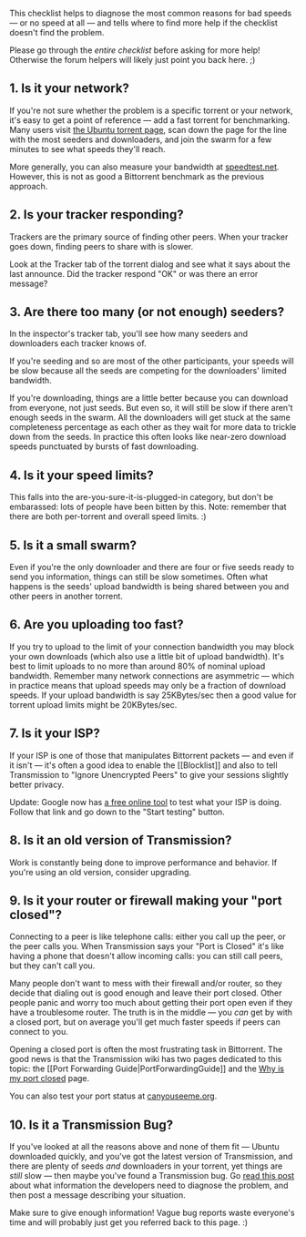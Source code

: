 This checklist helps to diagnose the most common reasons for bad speeds &mdash; or no speed at all &mdash; and tells where to find more help if the checklist doesn't find the problem.

Please go through the _entire checklist_ before asking for more help! Otherwise the forum helpers will likely just point you back here. ;)

## 1. Is it your network?

If you're not sure whether the problem is a specific torrent or your network, it's easy to get a point of reference &mdash; add a fast torrent for benchmarking. Many users visit [the Ubuntu torrent page](http://torrent.ubuntu.com:6969/), scan down the page for the line with the most seeders and downloaders, and join the swarm for a few minutes to see what speeds they'll reach.

More generally, you can also measure your bandwidth at [speedtest.net](http://www.speedtest.net/). However, this is not as good a Bittorrent benchmark as the previous approach.

## 2. Is your tracker responding?

Trackers are the primary source of finding other peers. When your tracker goes down, finding peers to share with is slower.

Look at the Tracker tab of the torrent dialog and see what it says about the last announce. Did the tracker respond "OK" or was there an error message?

## 3. Are there too many (or not enough) seeders?

In the inspector's tracker tab, you'll see how many seeders and downloaders each tracker knows of.

If you're seeding and so are most of the other participants, your speeds will be slow because all the seeds are competing for the downloaders' limited bandwidth.

If you're downloading, things are a little better because you can download from everyone, not just seeds.  But even so, it will still be slow if there aren't enough seeds in the swarm. All the downloaders will get stuck at the same completeness percentage as each other as they wait for more data to trickle down from the seeds. In practice this often looks like near-zero download speeds punctuated by bursts of fast downloading.

## 4. Is it your speed limits?

This falls into the are-you-sure-it-is-plugged-in category, but don't be embarassed: lots of people have been bitten by this. Note: remember that there are both per-torrent and overall speed limits. :)

## 5. Is it a small swarm?

Even if you're the only downloader and there are four or five seeds ready to send you information, things can still be slow sometimes. Often what happens is the seeds' upload bandwidth is being shared between you and other peers in another torrent.

## 6. Are you uploading too fast?

If you try to upload to the limit of your connection bandwidth you may block your own downloads (which also use a little bit of upload bandwidth). It's best to limit uploads to no more than around 80% of nominal upload bandwidth. Remember many network connections are asymmetric &mdash; which in practice means that upload speeds may only be a fraction of download speeds. If your upload bandwidth is say 25KBytes/sec then a good value for torrent upload limits might be 20KBytes/sec.

## 7. Is it your ISP?

If your ISP is one of those that manipulates Bittorrent packets &mdash; and even if it isn't &mdash; it's often a good idea to enable the [[Blocklist]] and also to tell Transmission to "Ignore Unencrypted Peers" to give your sessions slightly better privacy.

Update: Google now has [a free online tool](http://broadband.mpi-sws.org/transparency/bttest.php) to test what your ISP is doing. Follow that link and go down to the "Start testing" button.

## 8. Is it an old version of Transmission?

Work is constantly being done to improve performance and behavior. If you're using an old version, consider upgrading.

## 9. Is it your router or firewall making your "port closed"?

Connecting to a peer is like telephone calls: either you call up the peer, or the peer calls you. When Transmission says your "Port is Closed" it's like having a phone that doesn't allow incoming calls: you can still call peers, but they can't call you.

Many people don't want to mess with their firewall and/or router, so they decide that dialing out is good enough and leave their port closed. Other people panic and worry too much about getting their port open even if they have a troublesome router. The truth is in the middle &mdash; you _can_ get by with a closed port, but on average you'll get much faster speeds if peers can connect to you.

Opening a closed port is often the most frustrating task in Bittorrent. The good news is that the Transmission wiki has two pages dedicated to this topic: the [[Port Forwarding Guide|PortForwardingGuide]] and the [Why is my port closed](Why-is-my-port-closed.md) page.

You can also test your port status  at [canyouseeme.org](http://www.canyouseeme.org/).

## 10. Is it a Transmission Bug?

If you've looked at all the reasons above and none of them fit &mdash; Ubuntu downloaded quickly, and you've got the latest version of Transmission, and there are plenty of seeds _and_ downloaders in your torrent, yet things are _still_ slow &mdash; then maybe you've found a Transmission bug. Go [read this post](http://forum.transmissionbt.com/viewtopic.php?f=1&t=3274) about what information the developers need to diagnose the problem, and then post a message describing your situation.

Make sure to give enough information! Vague bug reports waste everyone's time and will probably just get you referred back to this page. :)
